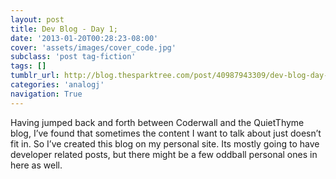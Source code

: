 ```yaml
---
layout: post
title: Dev Blog - Day 1;
date: '2013-01-20T00:28:23-08:00'
cover: 'assets/images/cover_code.jpg'
subclass: 'post tag-fiction'
tags: []
tumblr_url: http://blog.thesparktree.com/post/40987943309/dev-blog-day-1
categories: 'analogj'
navigation: True
---
```

Having jumped back and forth between Coderwall and the QuietThyme blog, I’ve found that sometimes the content I want to talk about just doesn’t fit in. So I’ve created this blog on my personal site. Its mostly going to have developer related posts, but there might be a few oddball personal ones in here as well.
